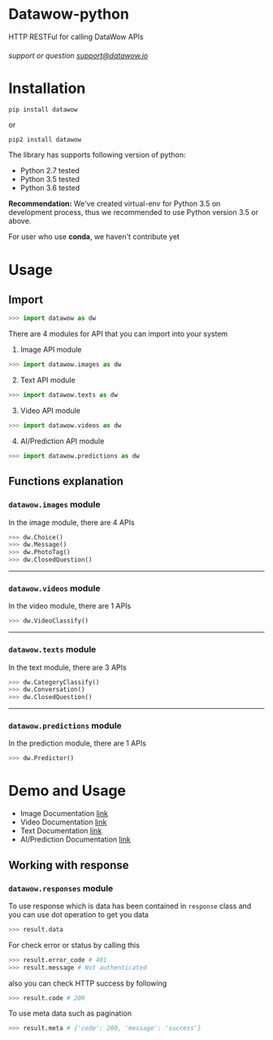 # Datawow-python
HTTP RESTFul for calling DataWow APIs
###### support or question support@datawow.io

# Installation
```
pip install datawow
```
or
```
pip2 install datawow
```

The library has supports following version of python:

* Python 2.7 tested
* Python 3.5 tested
* Python 3.6 tested  

**Recommendation:**  We've created virtual-env for Python 3.5 on development process, thus we recommended to use Python version 3.5 or above.

For user who use **conda**, we haven't contribute yet


# Usage


## Import
```python
>>> import datawow as dw
```
 There are 4 modules for API that you can import into your system

1. Image API module
```python
>>> import datawow.images as dw
```
2. Text API module
```python
>>> import datawow.texts as dw
```

3. Video API module
```python
>>> import datawow.videos as dw
```

4. AI/Prediction API module
```python
>>> import datawow.predictions as dw
```


## Functions explanation
### `datawow.images` module
In the image module, there are 4 APIs

```python
>>> dw.Choice()
>>> dw.Message()
>>> dw.PhotoTag()
>>> dw.ClosedQuestion()
```
---
### `datawow.videos` module
In the video module, there are 1 APIs

```python
>>> dw.VideoClassify()
```
---
### `datawow.texts` module
In the text module, there are 3 APIs

```python
>>> dw.CategoryClassify()
>>> dw.Conversation()
>>> dw.ClosedQuestion()
```
---
### `datawow.predictions` module
In the prediction module, there are 1 APIs

```python
>>> dw.Predictor()
```

# Demo and Usage
 - Image Documentation [link](README/image_docs.md)
 - Video Documentation [link](README/video_docs.md)
 - Text Documentation [link](README/text_docs.md)
 - AI/Prediction Documentation [link](README/ai_docs.md)


## Working with response
### `datawow.responses` module
To use response which is data has been contained in `response` class and you can use dot operation to get you data

```python
>>> result.data
```
For check error or status by calling this

```python
>>> result.error_code # 401
>>> result.message # Not authenticated
```

also you can check HTTP success by following

```python
>>> result.code # 200
```

To use meta data such as pagination

```python
>>> result.meta # {'code': 200, 'message': 'success'}
```
